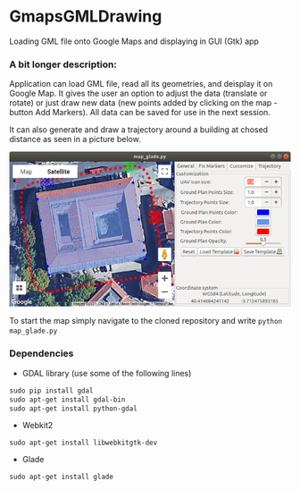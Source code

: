 # GmapsGMLDrawing
Loading GML file onto Google Maps and displaying in GUI (Gtk) app

### A bit longer description:

Application can load GML file, read all its geometries, and deisplay it on Google Map. It gives the user an option to adjust the data (translate or rotate) or just draw new data (new points added by clicking on the map - button Add Markers). All data can be saved for use in the next session.

It can also generate and draw a trajectory around a building at chosed distance as seen in a picture below.

![map](resources/map.png)

To start the map simply navigate to the cloned repository and write `python map_glade.py`

### Dependencies
- GDAL library (use some of the following lines)
```
sudo pip install gdal
sudo apt-get install gdal-bin
sudo apt-get install python-gdal
```
- Webkit2
```
sudo apt-get install libwebkitgtk-dev
```

- Glade
```
sudo apt-get install glade
```

